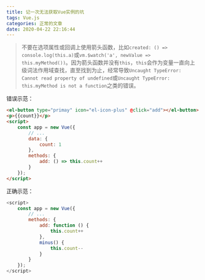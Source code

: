 ```yaml
---
title: 记一次无法获取Vue实例的坑
tags: Vue.js
categories: 正常的文章
date: 2020-04-22 22:16:44
---
```


> 不要在选项属性或回调上使用箭头函数，比如`created: () => console.log(this.a)`或`vm.$watch('a', newValue => this.myMethod())`。因为箭头函数并没有`this`，`this`会作为变量一直向上级词法作用域查找，直至找到为止，经常导致`Uncaught TypeError: Cannot read property of undefined`或`Uncaught TypeError: this.myMethod is not a function`之类的错误。

<!-- more -->

错误示范：

```html
<el-button type="primay" icon="el-icon-plus" @click="add"></el-button>
<p>{{count}}</p>
<script>
    const app = new Vue({
        // ...
        data: {
            count: 1
        },
        methods: {
            add: () => this.count++
        }
    });
</script>
```

正确示范：
```javascript
<script>
    const app = new Vue({
        // ...
        methods: {
            add: function () {
                this.count++
            },
            minus() {
                this.count--
            }
        }
    });
</script>
```